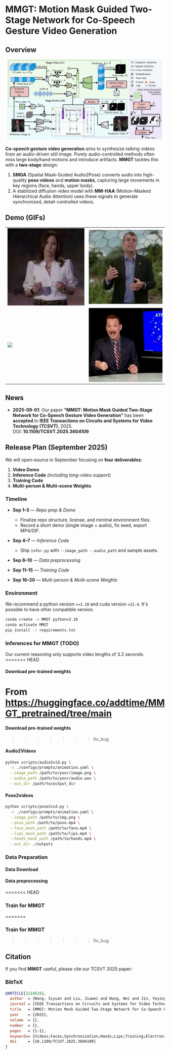 # MMGT: Motion Mask Guided Two-Stage Network for Co-Speech Gesture Video Generation
## Overview

<a href="./pipline_1.png">
  <img src="./demo/pipline_1.png" alt="pipeline overview" width="900px">
</a>

**Co-speech gesture video generation** aims to synthesize talking videos from an audio-driven still image. Purely audio-controlled methods often miss large body/hand motions and introduce artifacts. **MMGT** tackles this with a **two-stage** design:  
1) **SMGA** (Spatial Mask-Guided Audio2Pose) converts audio into high-quality **pose videos** and **motion masks**, capturing large movements in key regions (face, hands, upper body).  
2) A stabilized diffusion video model with **MM-HAA** (Motion-Masked Hierarchical Audio Attention) uses these signals to generate synchronized, detail-controlled videos.
## Demo (GIFs)
<table>
  <tr>
    <td><img src="./demo/007_j4QlG5jKpio_audio_007.gif" width="100%"></td>
    <td><img src="./demo/099_0BF2Np5J6jY_audio_004.gif" width="100%"></td>
  </tr>
  <tr>
    <!-- 注意：# → %23 -->
    <td><img src="./demo/oliver%23103842_slice18.gif" width="100%"></td>
    <td><img src="./demo/pats.gif" width="100%"></td>
  </tr>
</table>

## News
- **2025-09-01**: Our paper **“MMGT: Motion Mask Guided Two-Stage Network for Co-Speech Gesture Video Generation”** has been **accepted** to **IEEE Transactions on Circuits and Systems for Video Technology (TCSVT)**, 2025.  
  DOI: **10.1109/TCSVT.2025.3604109**

## Release Plan (September 2025)
We will open-source in September focusing on **four deliverables**:

1) **Video Demo**  
2) **Inference Code** *(including long-video support)*  
3) **Training Code**  
4) **Multi-person & Multi-scene Weights**

### Timeline
- **Sep 1–3** — *Repo prep & Demo*  
  - Finalize repo structure, license, and minimal environment files.  
  - Record a short demo (single image + audio), fix seed, export MP4/GIF.
- **Sep 4–7** — *Inference Code*  
  - Ship `infer.py` with `--image_path --audio_path` and sample assets.
- **Sep 8–10** — *Data preprocessing*

- **Sep 11–15** — *Training Code*  

- **Sep 16–20** — *Multi-person & Multi-scene Weights*  

### Environment
We recommend a python version ```>=3.10``` and cuda version ```=12.4```. It's possible to have other compatible version.


```bash
conda create -n MMGT python=3.10
conda activate MMGT
pip install -r requirements.txt
```

### Inferences for MMGT (TODO)
Our current reasoning only supports video lengths of 3.2 seconds.
<<<<<<< HEAD
#### Download pre-trained weights 

From https://huggingface.co/addtime/MMGT_pretrained/tree/main
=======
#### Download pre-trained weights
>>>>>>> fix_bug


#### Audio2Videos

```bash
python scripts/audio2vid.py \
  -c ./configs/prompts/animation.yaml \
  --image_path /path/to/your/image.png \
  --audio_path /path/to/your/audio.wav \
  --out_dir /path/to/output_dir
```

#### Pose2videos

```bash
python scripts/pose2vid.py \
  -c ./configs/prompts/animation.yaml \
  --image_path /path/to/img.png \
  --pose_path /path/to/pose.mp4 \
  --face_mask_path /path/to/face.mp4 \
  --lips_mask_path /path/to/lips.mp4 \
  --hands_mask_path /path/to/hands.mp4 \
  --out_dir ./outputs
```


### Data Preparation

#### Data Download

#### Data preprocessing



<<<<<<< HEAD
### Train for MMGT 
=======
### Train for MMGT
>>>>>>> fix_bug

## Citation

If you find **MMGT** useful, please cite our TCSVT 2025 paper:

### BibTeX
```bibtex
@ARTICLE{11145152,
  author  = {Wang, Siyuan and Liu, Jiawei and Wang, Wei and Jin, Yeying and Du, Jinsong and Han, Zhi},
  journal = {IEEE Transactions on Circuits and Systems for Video Technology},
  title   = {MMGT: Motion Mask Guided Two-Stage Network for Co-Speech Gesture Video Generation},
  year    = {2025},
  volume  = {},
  number  = {},
  pages   = {1-1},
  keywords= {Videos;Faces;Synchronization;Hands;Lips;Training;Electronic mail;Distortion;Data mining;Circuits and systems;Spatial Mask Guided Audio2Pose Generation Network (SMGA);Co-speech Video Generation;Motion Masked Hierarchical Audio Attention (MM-HAA)},
  doi     = {10.1109/TCSVT.2025.3604109}
}
